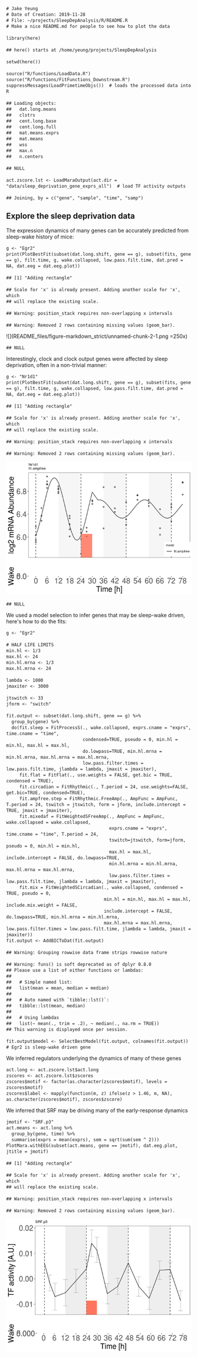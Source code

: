     # Jake Yeung
    # Date of Creation: 2019-11-28
    # File: ~/projects/SleepDepAnalysis/R/README.R
    # Make a nice README.md for people to see how to plot the data

    library(here)

    ## here() starts at /home/yeung/projects/SleepDepAnalysis

    setwd(here())

    source("R/functions/LoadData.R")
    source("R/functions/FitFunctions_Downstream.R")
    suppressMessages(LoadPrimetimeObjs())  # loads the processed data into R

    ## Loading objects:
    ##   dat.long.means
    ##   clstrs
    ##   cent.long.base
    ##   cent.long.full
    ##   mat.means.exprs
    ##   mat.means
    ##   wss
    ##   max.n
    ##   n.centers

    ## NULL

    act.zscore.lst <- LoadMaraOutput(act.dir = "data/sleep_deprivation_gene_exprs_all")  # load TF activity outputs

    ## Joining, by = c("gene", "sample", "time", "samp")

Explore the sleep deprivation data
----------------------------------

The expression dynamics of many genes can be accurately predicted from
sleep-wake history of mice:

    g <- "Egr2"
    print(PlotBestFit(subset(dat.long.shift, gene == g), subset(fits, gene == g), filt.time, g, wake.collapsed, low.pass.filt.time, dat.pred = NA, dat.eeg = dat.eeg.plot))

    ## [1] "Adding rectangle"

    ## Scale for 'x' is already present. Adding another scale for 'x', which
    ## will replace the existing scale.

    ## Warning: position_stack requires non-overlapping x intervals

    ## Warning: Removed 2 rows containing missing values (geom_bar).

![](README_files/figure-markdown_strict/unnamed-chunk-2-1.png =250x)

    ## NULL

Interestingly, clock and clock output genes were affected by sleep
deprivation, often in a non-trivial manner:

    g <- "Nr1d1"
    print(PlotBestFit(subset(dat.long.shift, gene == g), subset(fits, gene == g), filt.time, g, wake.collapsed, low.pass.filt.time, dat.pred = NA, dat.eeg = dat.eeg.plot))

    ## [1] "Adding rectangle"

    ## Scale for 'x' is already present. Adding another scale for 'x', which
    ## will replace the existing scale.

    ## Warning: position_stack requires non-overlapping x intervals

    ## Warning: Removed 2 rows containing missing values (geom_bar).

![](README_files/figure-markdown_strict/unnamed-chunk-3-1.png)

    ## NULL

We used a model selection to infer genes that may be sleep-wake driven,
here's how to do the fits:

    g <- "Egr2"

    # HALF LIFE LIMITS
    min.hl <- 1/3
    max.hl <- 24
    min.hl.mrna <- 1/3
    max.hl.mrna <- 24

    lambda <- 1000
    jmaxiter <- 3000

    jtswitch <- 33
    jform <- "switch"

    fit.output <- subset(dat.long.shift, gene == g) %>%
      group_by(gene) %>%
      do(fit.sleep = FitProcessS(., wake.collapsed, exprs.cname = "exprs", time.cname = "time",
                                 condensed=TRUE, pseudo = 0, min.hl = min.hl, max.hl = max.hl,
                                 do.lowpass=TRUE, min.hl.mrna = min.hl.mrna, max.hl.mrna = max.hl.mrna,
                                 low.pass.filter.times = low.pass.filt.time, jlambda = lambda, jmaxit = jmaxiter),
         fit.flat = FitFlat(., use.weights = FALSE, get.bic = TRUE, condensed = TRUE),
         fit.circadian = FitRhythmic(., T.period = 24, use.weights=FALSE, get.bic=TRUE, condensed=TRUE),
         fit.ampfree.step = FitRhythmic.FreeAmp(., AmpFunc = AmpFunc, T.period = 24, tswitch = jtswitch, form = jform, include.intercept = TRUE, jmaxit = jmaxiter),
         fit.mixedaf = FitWeightedSFreeAmp(., AmpFunc = AmpFunc, wake.collapsed = wake.collapsed,
                                           exprs.cname = "exprs", time.cname = "time", T.period = 24,
                                           tswitch=jtswitch, form=jform, pseudo = 0, min.hl = min.hl,
                                           max.hl = max.hl, include.intercept = FALSE, do.lowpass=TRUE,
                                           min.hl.mrna = min.hl.mrna, max.hl.mrna = max.hl.mrna,
                                           low.pass.filter.times = low.pass.filt.time, jlambda = lambda, jmaxit = jmaxiter),
         fit.mix = FitWeightedSCircadian(., wake.collapsed, condensed = TRUE, pseudo = 0,
                                         min.hl = min.hl, max.hl = max.hl, include.mix.weight = FALSE,
                                         include.intercept = FALSE, do.lowpass=TRUE, min.hl.mrna = min.hl.mrna,
                                         max.hl.mrna = max.hl.mrna, low.pass.filter.times = low.pass.filt.time, jlambda = lambda, jmaxit = jmaxiter))
    fit.output <- AddBICToDat(fit.output)

    ## Warning: Grouping rowwise data frame strips rowwise nature

    ## Warning: funs() is soft deprecated as of dplyr 0.8.0
    ## Please use a list of either functions or lambdas: 
    ## 
    ##   # Simple named list: 
    ##   list(mean = mean, median = median)
    ## 
    ##   # Auto named with `tibble::lst()`: 
    ##   tibble::lst(mean, median)
    ## 
    ##   # Using lambdas
    ##   list(~ mean(., trim = .2), ~ median(., na.rm = TRUE))
    ## This warning is displayed once per session.

    fit.output$model <- SelectBestModel(fit.output, colnames(fit.output))  # Egr2 is sleep-wake driven gene

We inferred regulators underlying the dynamics of many of these genes

    act.long <- act.zscore.lst$act.long
    zscores <- act.zscore.lst$zscores
    zscores$motif <- factor(as.character(zscores$motif), levels = zscores$motif)
    zscores$label <- mapply(function(m, z) ifelse(z > 1.46, m, NA), as.character(zscores$motif), zscores$zscore)

We inferred that SRF may be driving many of the early-response dynamics

    jmotif <- "SRF.p3"
    act.means <- act.long %>%
      group_by(gene, time) %>%
      summarise(exprs = mean(exprs), sem = sqrt(sum(sem ^ 2)))
    PlotMara.withEEG(subset(act.means, gene == jmotif), dat.eeg.plot, jtitle = jmotif)

    ## [1] "Adding rectangle"

    ## Scale for 'x' is already present. Adding another scale for 'x', which
    ## will replace the existing scale.

    ## Warning: position_stack requires non-overlapping x intervals

    ## Warning: Removed 2 rows containing missing values (geom_bar).

![](README_files/figure-markdown_strict/unnamed-chunk-6-1.png)
